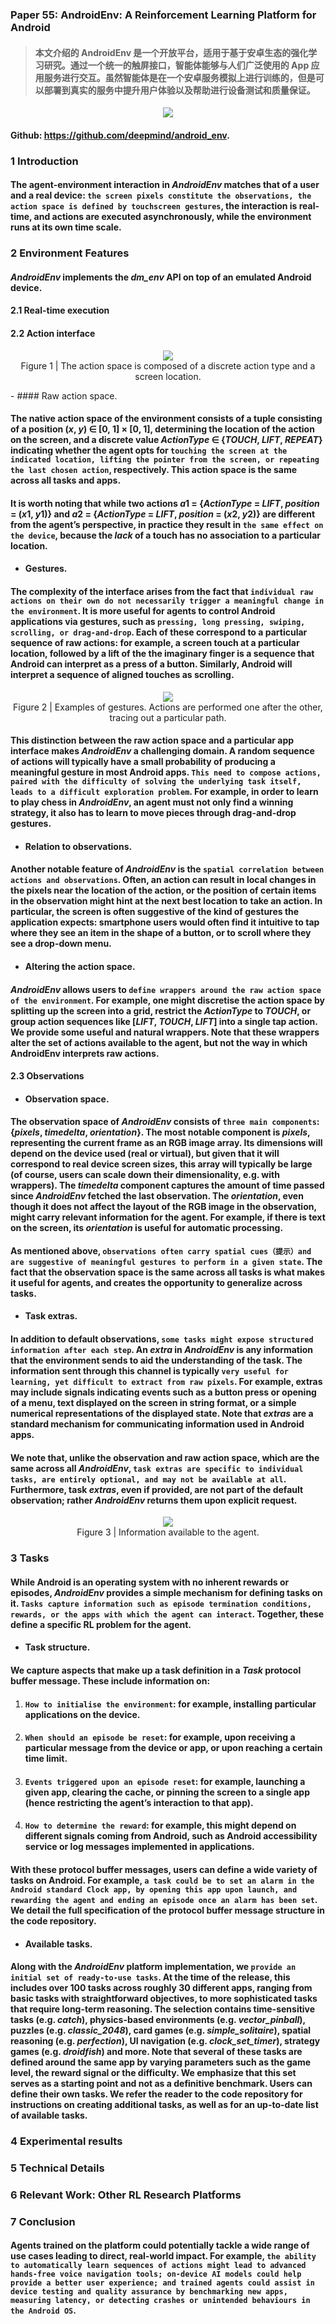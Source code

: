 ### Paper 55: AndroidEnv: A Reinforcement Learning Platform for Android
> #### 本文介绍的 AndroidEnv 是一个开放平台，适用于基于安卓生态的强化学习研究。通过一个统一的触屏接口，智能体能够与人们广泛使用的 App 应用服务进行交互。虽然智能体是在一个安卓服务模拟上进行训练的，但是可以部署到真实的服务中提升用户体验以及帮助进行设备测试和质量保证。

<p align="center">
<img src="/images/925.gif"><br/>
</p>

#### Github: <https://github.com/deepmind/android_env>.

### 1 Introduction

#### The agent-environment interaction in *AndroidEnv* matches that of a user and a real device: `the screen pixels constitute the observations, the action space is defined by touchscreen gestures`, the interaction is real-time, and actions are executed asynchronously, while the environment runs at its own time scale. 

### 2 Environment Features

#### *AndroidEnv* implements the *dm_env* API on top of an emulated Android device.

#### 2.1 Real-time execution

#### 2.2 Action interface

<p align="center">
<img src="/images/926.png"><br/>
Figure 1 | The action space is composed of a discrete action type and a screen location.
</p>
- #### Raw action space.

#### The native action space of the environment consists of a tuple consisting of a position (*x*, *y*) ∈ [0, 1] × [0, 1], determining the location of the action on the screen, and a discrete value *ActionType* ∈ {*TOUCH*, *LIFT*, *REPEAT*} indicating whether the agent opts for `touching the screen at the indicated location, lifting the pointer from the screen, or repeating the last chosen action`, respectively. This action space is the same across all tasks and apps.

#### It is worth noting that while two actions *a*1 = {*ActionType* = *LIFT*, *position* = (*x*1, *y*1)} and *a*2 = {*ActionType* = *LIFT*, *position* = (*x*2, *y*2)} are different from the agent’s perspective, in practice they result in `the same effect on the device`, because the *lack* of a touch has no association to a particular location.

- #### Gestures. 

#### The complexity of the interface arises from the fact that `individual raw actions on their own do not necessarily trigger a meaningful change in the environment`. It is more useful for agents to control Android applications via gestures, such as `pressing, long pressing, swiping, scrolling, or drag-and-drop`. Each of these correspond to a particular sequence of raw actions: for example, a screen touch at a particular location, followed by a lift of the the imaginary finger is a sequence that Android can interpret as a press of a button. Similarly, Android will interpret a sequence of aligned touches as scrolling.

<p align="center">
<img src="/images/927.png"><br/>
Figure 2 | Examples of gestures. Actions are performed one after the other, tracing out a particular path.
</p>

#### This distinction between the raw action space and a particular app interface makes *AndroidEnv* a challenging domain. A random sequence of actions will typically have a small probability of producing a meaningful gesture in most Android apps. `This need to compose actions, paired with the difficulty of solving the underlying task itself, leads to a difficult exploration problem`. For example, in order to learn to play chess in *AndroidEnv*, an agent must not only find a winning strategy, it also has to learn to move pieces through drag-and-drop gestures.

- #### Relation to observations. 

#### Another notable feature of *AndroidEnv* is the `spatial correlation between actions and observations`. Often, an action can result in local changes in the pixels near the location of the action, or the position of certain items in the observation might hint at the next best location to take an action. In particular, the screen is often suggestive of the kind of gestures the application expects: smartphone users would often find it intuitive to tap where they see an item in the shape of a button, or to scroll where they see a drop-down menu.

- #### Altering the action space.

#### *AndroidEnv* allows users to `define wrappers around the raw action space of the environment`. For example, one might discretise the action space by splitting up the screen into a grid, restrict the *ActionType* to *TOUCH*, or group action sequences like [*LIFT*, *TOUCH*, *LIFT*] into a single tap action. We provide some useful and natural wrappers. Note that these wrappers alter the set of actions available to the agent, but not the way in which AndroidEnv interprets raw actions.

#### 2.3 Observations

- #### Observation space.

#### The observation space of *AndroidEnv* consists of `three main components`: {*pixels*, *timedelta*, *orientation*}. The most notable component is *pixels*, representing the current frame as an RGB image array. Its dimensions will depend on the device used (real or virtual), but given that it will correspond to real device screen sizes, this array will typically be large (of course, users can scale down their dimensionality, e.g. with wrappers). The *timedelta* component captures the amount of time passed since *AndroidEnv* fetched the last observation. The *orientation*, even though it does not affect the layout of the RGB image in the observation, might carry relevant information for the agent. For example, if there is text on the screen, its *orientation* is useful for automatic processing. 

#### As mentioned above, `observations often carry spatial cues（提示）and are suggestive of meaningful gestures to perform in a given state`. The fact that the observation space is the same across all tasks is what makes it useful for agents, and creates the opportunity to generalize across tasks.

- #### Task extras. 

#### In addition to default observations, `some tasks might expose structured information after each step`. An *extra* in *AndroidEnv* is any information that the environment sends to aid the understanding of the task. The information sent through this channel is typically `very useful for learning, yet difficult to extract from raw pixels`. For example, extras may include signals indicating events such as a button press or opening of a menu, text displayed on the screen in string format, or a simple numerical representations of the displayed state. Note that *extras* are a standard mechanism for communicating information used in Android apps.

#### We note that, unlike the observation and raw action space, which are the same across all *AndroidEnv*, `task extras are specific to individual tasks, are entirely optional, and may not be available at all`. Furthermore, task *extras*, even if provided, are not part of the default observation; rather *AndroidEnv* returns them upon explicit request.

<p align="center">
<img src="/images/928.png"><br/>
Figure 3 | Information available to the agent.
</p>

### 3 Tasks

#### While Android is an operating system with no inherent rewards or episodes, *AndroidEnv* provides a simple mechanism for defining tasks on it. `Tasks capture information such as episode termination conditions, rewards, or the apps with which the agent can interact`. Together, these define a specific RL problem for the agent.

- #### Task structure. 

#### We capture aspects that make up a task definition in a *Task* protocol buffer message. These include information on:

1. #### `How to initialise the environment`: for example, installing particular applications on the device. 

2. #### `When should an episode be reset`: for example, upon receiving a particular message from the device or app, or upon reaching a certain time limit.

3. #### `Events triggered upon an episode reset`: for example, launching a given app, clearing the cache, or pinning the screen to a single app (hence restricting the agent’s interaction to that app).

4. #### `How to determine the reward`: for example, this might depend on different signals coming from Android, such as Android accessibility service or log messages implemented in applications.

#### With these protocol buffer messages, users can define a wide variety of tasks on Android. For example, `a task could be to set an alarm in the Android standard Clock app, by opening this app upon launch, and rewarding the agent and ending an episode once an alarm has been set`. We detail the full specification of the protocol buffer message structure in the code repository.

- #### Available tasks.

#### Along with the *AndroidEnv* platform implementation, we `provide an initial set of ready-to-use tasks`. At the time of the release, this includes over 100 tasks across roughly 30 different apps, ranging from basic tasks with straightforward objectives, to more sophisticated tasks that require long-term reasoning. The selection contains time-sensitive tasks (e.g. *catch*), physics-based environments (e.g. *vector_pinball*), puzzles (e.g. *classic_2048*), card games (e.g. *simple_solitaire*), spatial reasoning (e.g. *perfection*), UI navigation (e.g. *clock_set_timer*), strategy games (e.g. *droidfish*) and more. Note that several of these tasks are defined around the same app by varying parameters such as the game level, the reward signal or the difficulty. We emphasize that this set serves as a starting point and not as a definitive benchmark. Users can define their own tasks. We refer the reader to the code repository for instructions on creating additional tasks, as well as for an up-to-date list of available tasks.

### 4 Experimental results

### 5 Technical Details

### 6 Relevant Work: Other RL Research Platforms

### 7 Conclusion

#### Agents trained on the platform could potentially tackle a wide range of use cases leading to direct, real-world impact. For example, `the ability to automatically learn sequences of actions might lead to advanced hands-free voice navigation tools; on-device AI models could help provide a better user experience; and trained agents could assist in device testing and quality assurance by benchmarking new apps, measuring latency, or detecting crashes or unintended behaviours in the Android OS`.



